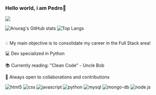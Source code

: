 ### Hello world, i am Pedro👋

<a href="https://www.linkedin.com/in/pedro-toaldo-0000p" target="_blank"><img src="https://img.shields.io/badge/-LinkedIn-%230077B5?style=for-the-badge&logo=linkedin&logoColor=white" target="_blank"></a>

![Anurag's GitHub stats](https://github-readme-stats.vercel.app/api?username=dev-pedro7&show_icons=true&theme=radical)
![Top Langs](https://github-readme-stats.vercel.app/api/top-langs/?username=dev-pedro7&layout=compact)
##
 <p>💡 My main objective is to consolidate my career in the Full Stack area!</p>
 <p>💻 Dev specialized in Python</p>
 <p>📚 Currently reading: "Clean Code" - Uncle Bob</p>
 <p>🤝 Always open to collaborations and contributions</p>

<div style="display:inline_block">
    <img align ="center" alt= "html5" src="https://img.shields.io/badge/HTML5-E34F26?style=for-the-badge&logo=html5&logoColor=white">
    <img align ="center" alt= "css" src="https://img.shields.io/badge/CSS3-1572B6?style=for-the-badge&logo=css3&logoColor=white">
    <img align ="center" alt= "javascript" src="https://img.shields.io/badge/JavaScript-F7DF1E?style=for-the-badge&logo=javascript&logoColor=black">
    <img align ="center" alt= "python" src="https://img.shields.io/badge/Python-14354C?style=for-the-badge&logo=python&logoColor=white">
    <img align ="center" alt= "mysql" src="https://img.shields.io/badge/MySQL-00000F?style=for-the-badge&logo=mysql&logoColor=white">
    <img align ="center" alt= "mongo-db" src="https://img.shields.io/badge/MongoDB-4EA94B?style=for-the-badge&logo=mongodb&logoColor=white">
    <img align ="center" alt= "node.js" src="https://img.shields.io/badge/Node.js-43853D?style=for-the-badge&logo=node.js&logoColor=white">
</div><br/>
